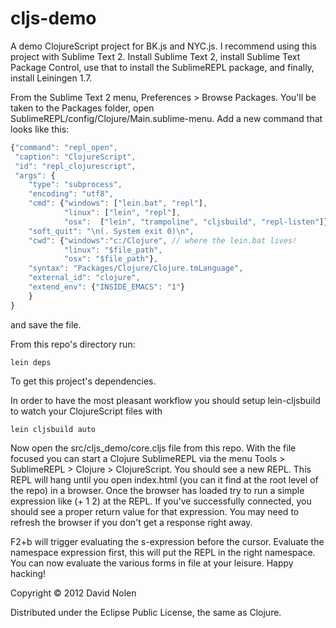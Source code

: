 # cljs-demo

A demo ClojureScript project for BK.js and NYC.js. I recommend using this project with Sublime Text 2.
Install Sublime Text 2, install Sublime Text Package Control, use that to install the SublimeREPL package, 
and finally, install Leiningen 1.7.

From the Sublime Text 2 menu, Preferences > Browse Packages. You'll be taken to the Packages folder, open
SublimeREPL/config/Clojure/Main.sublime-menu. Add a new command that looks like this:

```javascript
{"command": "repl_open", 
 "caption": "ClojureScript",
 "id": "repl_clojurescript",
 "args": {
    "type": "subprocess",
    "encoding": "utf8",
    "cmd": {"windows": ["lein.bat", "repl"],
            "linux": ["lein", "repl"],
            "osx":  ["lein", "trampoline", "cljsbuild", "repl-listen"]},
    "soft_quit": "\n(. System exit 0)\n",
    "cwd": {"windows":"c:/Clojure", // where the lein.bat lives!
            "linux": "$file_path",
            "osx": "$file_path"},
    "syntax": "Packages/Clojure/Clojure.tmLanguage",
    "external_id": "clojure",
    "extend_env": {"INSIDE_EMACS": "1"}
    }
}
```

and save the file.

From this repo's directory run:

```shell
lein deps
```

To get this project's dependencies.

In order to have the most pleasant workflow you should setup lein-cljsbuild to watch your ClojureScript files with

```shell
lein cljsbuild auto
```

Now open the src/cljs_demo/core.cljs file from this repo. With the file focused you can start a Clojure SublimeREPL via
the menu Tools > SublimeREPL > Clojure > ClojureScript. You should see a new REPL. This REPL will hang until you open
index.html (you can it find at the root level of the repo) in a browser. Once the browser has loaded try to run a simple
expression like (+ 1 2) at the REPL. If you've successfully connected, you should see a proper return value for that 
expression. You may need to refresh the browser if you don't get a response right away.

F2+b will trigger evaluating the s-expression before the cursor. Evaluate the namespace expression first, this will put
the REPL in the right namespace. You can now evaluate the various forms in file at your leisure. Happy hacking!

Copyright © 2012 David Nolen

Distributed under the Eclipse Public License, the same as Clojure.
